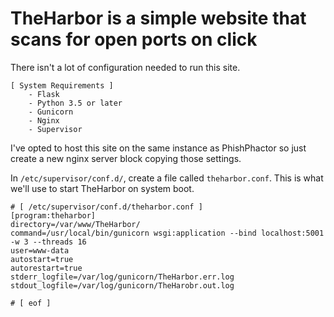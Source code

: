 # TheHarbor is a simple website that scans for open ports on click
There isn't a lot of configuration needed to run this site. 
```
[ System Requirements ]
	- Flask
	- Python 3.5 or later
	- Gunicorn
	- Nginx
	- Supervisor
```
I've opted to host this site on the same instance as PhishPhactor so just create a new nginx server block copying those settings.

In ```/etc/supervisor/conf.d/```, create a file called ```theharbor.conf```. This is what we'll use to start TheHarbor on system boot.
```
# [ /etc/supervisor/conf.d/theharbor.conf ]
[program:theharbor]
directory=/var/www/TheHarbor/
command=/usr/local/bin/gunicorn wsgi:application --bind localhost:5001 -w 3 --threads 16
user=www-data
autostart=true
autorestart=true
stderr_logfile=/var/log/gunicorn/TheHarbor.err.log
stdout_logfile=/var/log/gunicorn/TheHarobr.out.log

# [ eof ]
```
